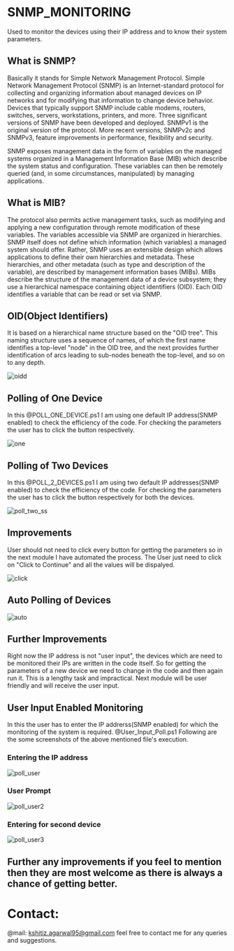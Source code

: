 # SNMP_MONITORING
Used to monitor the devices using their IP address and to know their system parameters.

## What is SNMP?
Basically it stands for Simple Network Management Protocol. 
Simple Network Management Protocol (SNMP) is an Internet-standard protocol for collecting and organizing information about managed devices
on IP networks and for modifying that information to change device behavior. Devices that typically support SNMP include cable modems, 
routers, switches, servers, workstations, printers, and more.
Three significant versions of SNMP have been developed and deployed. SNMPv1 is the original version of the protocol. More recent versions,
SNMPv2c and SNMPv3, feature improvements in performance, flexibility and security.

SNMP exposes management data in the form of variables on the managed systems organized in a Management Information Base (MIB) which
describe the system status and configuration. These variables can then be remotely queried (and, in some circumstances, manipulated) by
managing applications.

## What is MIB?
The protocol also permits active management tasks, such as modifying and applying a new configuration through remote modification of
these variables. The variables accessible via SNMP are organized in hierarchies. SNMP itself does not define which information 
(which variables) a managed system should offer. Rather, SNMP uses an extensible design which allows applications to define their own 
hierarchies and metadata. These hierarchies, and other metadata (such as type and description of the variable), are described by
management information bases (MIBs). MIBs describe the structure of the management data of a device subsystem; they use a hierarchical
namespace containing object identifiers (OID). Each OID identifies a variable that can be read or set via SNMP. 

## OID(Object Identifiers)
It is based on a hierarchical name structure based on the "OID tree". This naming structure uses a sequence of names, of which the first
name identifies a top-level "node" in the OID tree, and the next provides further identification of arcs leading to sub-nodes beneath the
top-level, and so on to any depth.

![oidd](https://user-images.githubusercontent.com/13145914/27817367-540b6944-60ae-11e7-97c7-df95b660d3b8.jpg)

## Polling of One Device
In this @POLL_ONE_DEVICE.ps1 I am using one default IP address(SNMP enabled) to check the efficiency of the code.
For checking the parameters the user has to click the button respectively.

![one](https://user-images.githubusercontent.com/13145914/27858118-a141aff0-6191-11e7-9121-9bb30d01a5aa.jpg)

## Polling of Two Devices
In this @POLL_2_DEVICES.ps1 I am using two default IP addresses(SNMP enabled) to check the efficiency of the code.
For checking the parameters the user has to click the button respectively for both the devices.

![poll_two_ss](https://user-images.githubusercontent.com/13145914/27817291-eed73bde-60ad-11e7-83d9-68224fd183b8.jpg)

## Improvements
User should not need to click every button for getting the parameters so in the next module I have automated the process. 
The User just need to click on "Click to Continue" and all the values will be dispalyed.

![click](https://user-images.githubusercontent.com/13145914/27817260-ce7d5dfa-60ad-11e7-9d49-fe9243e9b226.jpg)

## Auto Polling of Devices

![auto](https://user-images.githubusercontent.com/13145914/27858100-981520ba-6191-11e7-9c19-f65483f698a9.jpg)

## Further Improvements
Right now the IP address is not "user input", the devices which are need to be monitored their IPs are written in the code itself.
So for getting the parameters of a new device we need to change in the code and then again run it. This is a lengthy task and impractical.
Next module will be user friendly and will receive the user input.

## User Input Enabled Monitoring 
In this the user has to enter the IP addrerss(SNMP enabled) for which the monitoring of the system is required.
@User_Input_Poll.ps1
Following are the some screenshots of the above mentioned file's execution.

### Entering the IP address
![poll_user](https://user-images.githubusercontent.com/13145914/27858128-a7d54f34-6191-11e7-9cfd-b7812ebc9c56.jpg)

### User Prompt
![poll_user2](https://user-images.githubusercontent.com/13145914/27858138-ae7c6aac-6191-11e7-89ef-ad22d3a5d052.jpg)

### Entering for second device
![poll_user3](https://user-images.githubusercontent.com/13145914/27858955-dbe0c56c-6194-11e7-8246-697100c7434a.jpg)


## Further any improvements if you feel to mention then they are most welcome as there is always a chance of getting better.

# Contact:
@mail: kshitiz.agarwal95@gmail.com
feel free to contact me for any queries and suggestions.




